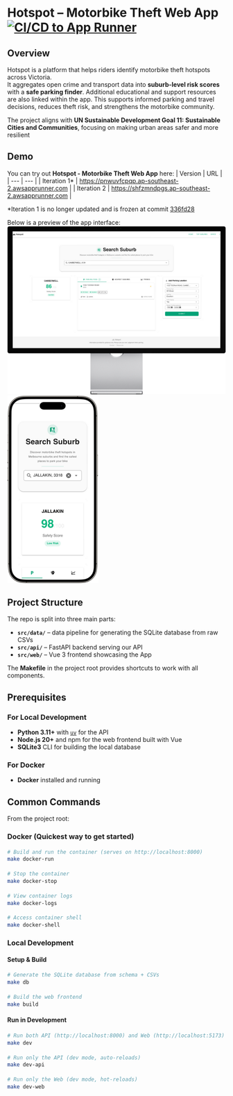 # Hotspot – Motorbike Theft Web App [![CI/CD to App Runner](https://github.com/michaelmcallister/hotspot/actions/workflows/deploy.yaml/badge.svg)](https://github.com/michaelmcallister/hotspot/actions/workflows/deploy.yaml)

## Overview

Hotspot is a platform that helps riders identify motorbike theft hotspots across Victoria.  
It aggregates open crime and transport data into **suburb-level risk scores** with a **safe parking finder**. 
Additional educational and support resources are also linked within the app.
This supports informed parking and travel decisions, reduces theft risk, and strengthens the motorbike community.

The project aligns with **UN Sustainable Development Goal 11: Sustainable Cities and Communities**, focusing on making urban areas safer and more resilient

## Demo
You can try out **Hotspot - Motorbike Theft Web App** here:
| Version | URL |
| --- | --- |
| Iteration 1* | https://pnwuvfcpqp.ap-southeast-2.awsapprunner.com | 
| Iteration 2 | https://shfzmndpgs.ap-southeast-2.awsapprunner.com | 

*Iteration 1 is no longer updated and is frozen at commit [336fd28](https://github.com/michaelmcallister/hotspot/tree/336fd28919edad49d9133a57412ab5a945a90fe8)

Below is a preview of the app interface:
![Hotspot Screenshot](docs/pc.png?raw=true)
![Hotspot Screenshot](docs/mobile.png?raw=true)

## Project Structure

The repo is split into three main parts:

- **`src/data/`** – data pipeline for generating the SQLite database from raw CSVs
- **`src/api/`** – FastAPI backend serving our API
- **`src/web/`** – Vue 3 frontend showcasing the App

The **Makefile** in the project root provides shortcuts to work with all components.

## Prerequisites

### For Local Development
- **Python 3.11+** with [`uv`](https://docs.astral.sh/uv/getting-started/installation/) for the API
- **Node.js 20+** and npm for the web frontend built with Vue
- **SQLite3** CLI for building the local database

### For Docker
- **Docker** installed and running

## Common Commands

From the project root:

### Docker (Quickest way to get started)

```bash
# Build and run the container (serves on http://localhost:8000)
make docker-run

# Stop the container
make docker-stop

# View container logs
make docker-logs

# Access container shell
make docker-shell
```

### Local Development

#### Setup & Build

```bash
# Generate the SQLite database from schema + CSVs
make db

# Build the web frontend
make build
```

#### Run in Development

```bash
# Run both API (http://localhost:8000) and Web (http://localhost:5173)
make dev

# Run only the API (dev mode, auto-reloads)
make dev-api

# Run only the Web (dev mode, hot-reloads)
make dev-web
```

